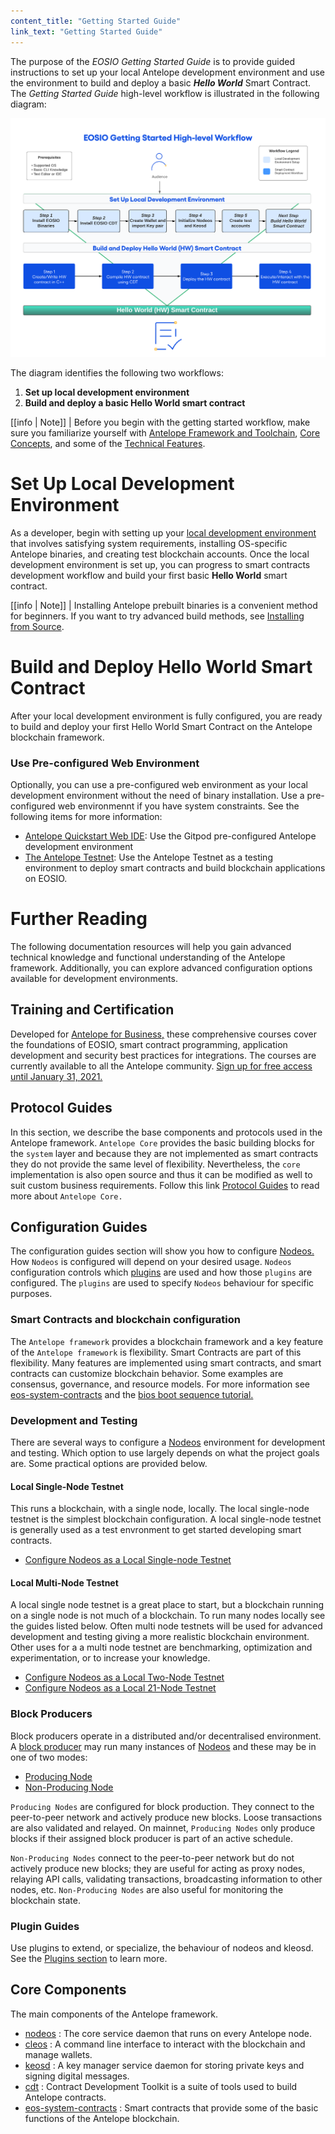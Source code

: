 ```yaml
---
content_title: "Getting Started Guide"
link_text: "Getting Started Guide"
---
```


The purpose of the _EOSIO Getting Started Guide_ is to provide guided instructions to set up your local Antelope development environment and use the environment to build and deploy a basic **_Hello World_** Smart Contract. The _Getting Started Guide_ high-level workflow is illustrated in the following diagram: 

![Antelope Getting Started Workflow](eosio-gsg-workflow.png)

The diagram identifies the following two workflows: 

1. **Set up local development environment**
2. **Build and deploy a basic Hello World smart contract**

[[info | Note]]
| Before you begin with the getting started workflow, make sure you familiarize yourself with [Antelope Framework and Toolchain](../20_introduction-to-eosio/10_platform_and_toolchain.md), [Core Concepts](../20_introduction-to-eosio/20_core_concepts.md), and some of the [Technical Features](../20_introduction-to-eosio/30_technical_features.md).

# Set Up Local Development Environment
As a developer, begin with setting up your [local development environment](../30_getting-started-guide/20_local-development-environment/index.md) that involves satisfying system requirements, installing OS-specific Antelope binaries, and creating test blockchain accounts. Once the local development environment is set up, you can progress to smart contracts development workflow and build your first basic **Hello World** smart contract.

[[info | Note]]
| Installing Antelope prebuilt binaries is a convenient method for beginners. If you want to try advanced build methods, see [Installing from Source](https://docs.eosnetwork.com/manuals/eos/v2.1/install/build-from-source/index).

# Build and Deploy Hello World Smart Contract
After your local development environment is fully configured, you are ready to build and deploy your first Hello World Smart Contract on the Antelope blockchain framework.


### Use Pre-configured Web Environment
Optionally, you can use a pre-configured web environment as your local development environment without the need of binary installation. Use a pre-configured web environmennt if you have system constraints. See the following items for more information:

* [Antelope Quickstart Web IDE](30_pre-configured-development-environment): Use the Gitpod pre-configured Antelope development environment
* [The Antelope Testnet](../70_quick-start-guides): Use the Antelope Testnet as a testing environment to deploy smart contracts and build blockchain applications on EOSIO.


# Further Reading
The following documentation resources will help you gain advanced technical knowledge and functional understanding of the Antelope framework. Additionally, you can explore advanced configuration options available for development environments.

## Training and Certification 
Developed for [Antelope for Business,](https://eos.io/eosio-for-business/) these comprehensive courses cover the foundations of EOSIO, smart contract programming, application development and security best practices for integrations. The courses are currently available to all the Antelope community. [Sign up for free access until January 31, 2021.](https://training.eos.io/)

## Protocol Guides
In this section, we describe the base components and protocols used in the Antelope framework. `Antelope Core` provides the basic building blocks for the `system` layer and because they are not implemented as smart contracts they do not provide the same level of flexibility. Nevertheless, the `core` implementation is also open source and thus it can be modified as well to suit custom business requirements. Follow this link [Protocol Guides](../60_protocol-guides) to read more about `Antelope Core.`

## Configuration Guides

The configuration guides section will show you how to configure [Nodeos.](../glossary/index/#nodeos) How `Nodeos` is configured will depend on your desired usage. `Nodeos` configuration controls which [plugins](../glossary/index/#plugin) are used and how those `plugins` are configured. The `plugins` are used to specify `Nodeos` behaviour for specific purposes. 

### Smart Contracts and blockchain configuration
The `Antelope framework` provides a blockchain framework and a key feature of the `Antelope framework` is flexibility. Smart Contracts are part of this flexibility. Many features are implemented using smart contracts, and smart contracts can customize blockchain behavior. Some examples are consensus, governance, and resource models. For more information see [eos-system-contracts](https://docs.eosnetwork.com/manuals/eos-system-contracts/latest/index) and the [bios boot sequence tutorial.](../80_tutorials/10_bios-boot-sequence.md)    

### Development and Testing
There are several ways to configure a [Nodeos](../glossary/index/#nodeos) environment for development and testing. Which option to use largely depends on what the project goals are. Some practical options are provided below.

#### Local Single-Node Testnet
This runs a blockchain, with a single node, locally. The local single-node testnet is the simplest blockchain configuration. A local single-node testnet is generally used as a test envronment to get started developing smart contracts.    

* [Configure Nodeos as a Local Single-node Testnet](https://docs.eosnetwork.com/manuals/eos/v2.1/nodeos/usage/development-environment/local-single-node-testnet) 

#### Local Multi-Node Testnet
A local single node testnet is a great place to start, but a blockchain running on a single node is not much of a blockchain. To run many nodes locally see the guides listed below. Often multi node testnets will be used for advanced development and testing giving a more realistic blockchain environment. Other uses for a a multi node testnet are benchmarking, optimization and experimentation, or to increase your knowledge. 

* [Configure Nodeos as a Local Two-Node Testnet](https://docs.eosnetwork.com/manuals/eos/v2.1/nodeos/usage/development-environment/local-multi-node-testnet)
* [Configure Nodeos as a Local 21-Node Testnet](https://github.com/AntelopeIO/leap/blob/master/tutorials/bios-boot-tutorial/README.md)

### Block Producers
Block producers operate in a distributed and/or decentralised environment. A [block producer](../glossary/index/#block-producer) may run many instances of [Nodeos](../glossary/index/#nodeos) and these may be in one of two modes:

 * [Producing Node](https://docs.eosnetwork.com/manuals/eos/v2.1/nodeos/usage/node-setups/producing-node)
 * [Non-Producing Node](https://docs.eosnetwork.com/manuals/eos/v2.1/nodeos/usage/node-setups/non-producing-node)

`Producing Nodes` are configured for block production. They connect to the peer-to-peer network and actively produce new blocks. Loose transactions are also validated and relayed. On mainnet, `Producing Nodes` only produce blocks if their assigned block producer is part of an active schedule.

`Non-Producing Nodes` connect to the peer-to-peer network but do not actively produce new blocks; they are useful for acting as proxy nodes, relaying API calls, validating transactions, broadcasting information to other nodes, etc. `Non-Producing Nodes` are also useful for monitoring the blockchain state.

### Plugin Guides
Use plugins to extend, or specialize, the behaviour of nodeos and kleosd. See the [Plugins section](https://docs.eosnetwork.com/manuals/eos/v2.1/nodeos/plugins/index) to learn more.


## Core Components
The main components of the Antelope framework.
* [nodeos](https://docs.eosnetwork.com/manuals/eos/v2.1/nodeos/index) : The core service daemon that runs on every Antelope node.
* [cleos](https://docs.eosnetwork.com/manuals/eos/v2.1/cleos/index) : A command line interface to interact with the blockchain and manage wallets.
* [keosd](https://docs.eosnetwork.com/manuals/eos/v2.1/keosd/index) : A key manager service daemon for storing private keys and signing digital messages.
* [cdt](https://docs.eosnetwork.com/manuals/cdt/v1.8/index) : Contract Development Toolkit is a suite of tools used to build Antelope contracts.
* [eos-system-contracts](https://docs.eosnetwork.com/manuals/eos-system-contracts/latest/index) : Smart contracts that provide some of the basic functions of the Antelope blockchain.



